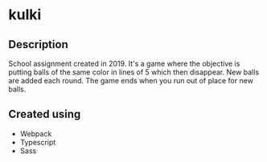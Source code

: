 # kulki

## Description

School assignment created in 2019.
It's a game where the objective is putting balls of the same color in lines of 5 which then disappear.
New balls are added each round.
The game ends when you run out of place for new balls.

## Created using

* Webpack
* Typescript
* Sass
